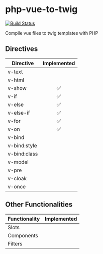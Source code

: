 # php-vue-to-twig

[![Build Status](https://travis-ci.org/Macavity/php-vue-to-twig.svg?branch=master)](https://travis-ci.org/Macavity/php-vue-to-twig)

Compile vue files to twig templates with PHP

## Directives

|Directive|Implemented|
|---------|:---------:|
|v-text||
|v-html||
|v-show|:white_check_mark:|
|v-if|:white_check_mark:|
|v-else|:white_check_mark:|
|v-else-if|:white_check_mark:|
|v-for|:white_check_mark:|
|v-on|:white_check_mark:|
|v-bind||
|v-bind:style||
|v-bind:class||
|v-model||
|v-pre||
|v-cloak||
|v-once||

## Other Functionalities

|Functionality|Implemented|
|:------------|:---------:|
|Slots||
|Components||
|Filters||
